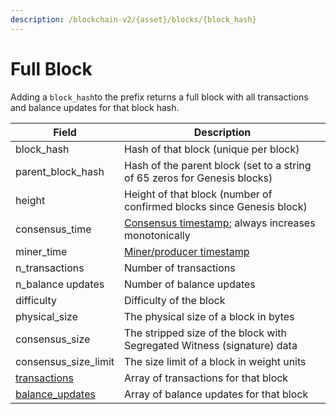 ```yaml
---
description: /blockchain-v2/{asset}/blocks/{block_hash}
---
```


# Full Block

Adding a `block_hash`to the prefix returns a full block with all transactions and balance updates for that block hash.&#x20;

| Field                                     | Description                                                                                     |
| ----------------------------------------- | ----------------------------------------------------------------------------------------------- |
| block\_hash                               | Hash of that block (unique per block)                                                           |
| parent\_block\_hash                       | Hash of the parent block (set to a string of 65 zeros for Genesis blocks)                       |
| height                                    | Height of that block (number of confirmed blocks since Genesis block)                           |
| consensus\_time                           | [Consensus timestamp](../atlas-overview.md#consensus-timestamp); always increases monotonically |
| miner\_time                               | [Miner/producer timestamp](../atlas-overview.md#miner-timestamps)                               |
| n\_transactions                           | Number of transactions                                                                          |
| n\_balance updates                        | Number of balance updates                                                                       |
| difficulty                                | Difficulty of the block                                                                         |
| physical\_size                            | The physical size of a block in bytes                                                           |
| consensus\_size                           | The stripped size of the block with Segregated Witness (signature) data                         |
| consensus\_size\_limit                    | The size limit of a block in weight units                                                       |
| [transactions](../transactions/)          | Array of transactions for that block                                                            |
| [balance\_updates](../balance-updates.md) | Array of balance updates for that block                                                         |
